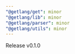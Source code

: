 ```yaml
---
"@getlang/get": minor
"@getlang/lib": minor
"@getlang/parser": minor
"@getlang/utils": minor
---
```


Release v0.1.0
